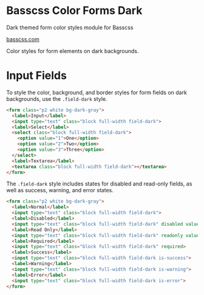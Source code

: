 # Basscss Color Forms Dark

<p class="hide">Dark themed form color styles module for Basscss</p>

<a href="http://basscss.com" class="hide">basscss.com</a>

Color styles for form elements on dark backgrounds.

# Input Fields

To style the color, background, and border styles for form fields on dark backgrounds, use the `.field-dark` style.

```html
<form class="p2 white bg-dark-gray">
  <label>Input</label>
  <input type="text" class="block full-width field-dark">
  <label>Select</label>
  <select class="block full-width field-dark">
    <option value="1">One</option>
    <option value="2">Two</option>
    <option value="3">Three</option>
  </select>
  <label>Textarea</label>
  <textarea class="block full-width field-dark"></textarea>
</form>
```

The `.field-dark` style includes states for disabled and read-only fields, as well as success, warning, and error states.

```html
<form class="p2 white bg-dark-gray">
  <label>Normal</label>
  <input type="text" class="block full-width field-dark">
  <label>Disabled</label>
  <input type="text" class="block full-width field-dark" disabled value="This is disabled">
  <label>Read Only</label>
  <input type="text" class="block full-width field-dark" readonly value="This is read-only">
  <label>Required</label>
  <input type="text" class="block full-width field-dark" required>
  <label>Success</label>
  <input type="text" class="block full-width field-dark is-success">
  <label>Warning</label>
  <input type="text" class="block full-width field-dark is-warning">
  <label>Error</label>
  <input type="text" class="block full-width field-dark is-error">
</form>
```

